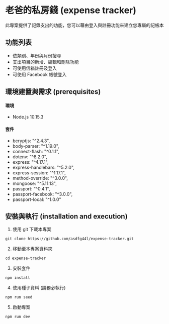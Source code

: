 # 老爸的私房錢 (expense tracker)
此專案提供了記錄支出的功能，您可以藉由登入與註冊功能來建立您專屬的記帳本
## 功能列表
- 依類別、年份與月份搜尋
- 支出項目的新增、編輯和刪除功能
- 可使用信箱註冊及登入
- 可使用 Facebook 帳號登入
## 環境建置與需求 (prerequisites)
#### 環境
- Node.js 10.15.3

#### 套件
- bcryptjs: "^2.4.3",
- body-parser: "^1.19.0",
- connect-flash: "^0.1.1",
- dotenv: "^8.2.0",
- express: "^4.17.1",
- express-handlebars: "^5.2.0",
- express-session: "^1.17.1",
- method-override: "^3.0.0",
- mongoose: "^5.11.13",
- passport: "^0.4.1",
- passport-facebook: "^3.0.0",
- passport-local: "^1.0.0"

## 安裝與執行 (installation and execution)
1. 使用 git 下載本專案
```
git clone https://github.com/asdfg44l/expense-tracker.git
```
2. 移動至本專案資料夾
```
cd expense-tracker
```
3. 安裝套件
```
npm install
```
4. 使用種子資料 (請務必執行)
```
npm run seed
```
5. 啟動專案
```
npm run dev
```
